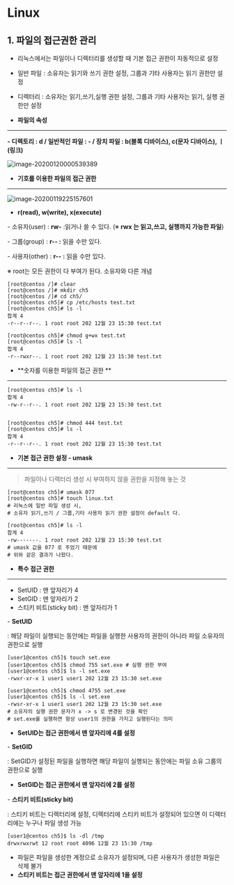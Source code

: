 # Linux



## 1. 파일의 접근권한 관리

- 리눅스에서는 파일이나 디렉터리를 생성할 때 기본 접근 권한이 자동적으로 설정
- 일반 파일 : 소유자는 읽기와 쓰기 권한 설정, 그룹과 기타 사용자는 읽기 권한만 설정
- 디렉터리 : 소유자는 읽기,쓰기,실행 권한 설정, 그룹과 기타 사용자는 읽기, 실행 권한만 설정





- **파일의 속성**

---

**- 디렉토리 : d / 일반적인 파일 : - / 장치 파일 : b(블록 디바이스), c(문자 디바이스), ㅣ(링크)**



![image-20200120000539389](https://user-images.githubusercontent.com/58682321/72683944-9b139c00-3b1f-11ea-9ef1-1f06cf690980.png)





- **기호를 이용한 파일의 접근 권한**

---



![image-20200119225157601](https://user-images.githubusercontent.com/58682321/72683947-9fd85000-3b1f-11ea-84f0-c577cf06786a.png)



- **r(read), w(write), x(execute)**

\- 소유자(user) : **rw-** :읽거나 쓸 수 있다. (※ **rwx 는 읽고,쓰고, 실행까지 가능한 파일**)

\- 그룹(group) : **r-- :** 읽을 수만 있다.

\- 사용자(other) : **r-- :** 읽을 수만 있다.

※ root는 모든 권한이 다 부여가 된다. 소유자와 다른 개념



```shell
[root@centos /]# clear
[root@centos /]# mkdir ch5
[root@centos /]# cd ch5/
[root@centos ch5]# cp /etc/hosts test.txt
[root@centos ch5]# ls -l
합계 4
-r--r--r--. 1 root root 202 12월 23 15:30 test.txt

[root@centos ch5]# chmod g+wx test.txt
[root@centos ch5]# ls -l
합계 4
-r--rwxr--. 1 root root 202 12월 23 15:30 test.txt

```



- **숫자를 이용한 파일의 접근 권한 **

---

```shell
[root@centos ch5]# ls -l
합계 4
-rw-r--r--. 1 root root 202 12월 23 15:30 test.txt


[root@centos ch5]# chmod 444 test.txt
[root@centos ch5]# ls -l
합계 4
-r--r--r--. 1 root root 202 12월 23 15:30 test.txt
```





- **기본 접근 권한 설정 - umask**

---

> 파일이나 디렉터리 생성 시 부여하지 않을 권한을 지정해 놓는 것



```shell
[root@centos ch5]# umask 077
[root@centos ch5]# touch linux.txt
# 리눅스에 일반 파일 생성 시,
# 소유자 읽기,쓰기 / 그룹,기타 사용자 읽기 권한 설정이 default 다.

[root@centos ch5]# ls -l
합계 4
-rw-------. 1 root root 202 12월 23 15:30 test.txt
# umask 값을 077 로 주었기 때문에
# 위와 같은 결과가 나왔다.
```





- **특수 접근 권한**

---

- SetUID : 맨 앞자리가 4
- SetGID : 맨 앞자리가 2
- 스티키 비트(sticky bit) : 맨 앞자리가 1





\- **SetUID**

: 해당 파일이 실행되는 동안에는 파일을 실행한 사용자의 권한이 아니라 파일 소유자의 권한으로 실행

```shell
[user1@centos ch5]$ touch set.exe
[user1@centos ch5]$ chmod 755 set.exe # 실행 권한 부여
[user1@centos ch5]$ ls -l set.exe
-rwxr-xr-x 1 user1 user1 202 12월 23 15:30 set.exe

[user1@centos ch5]$ chmod 4755 set.exe
[user1@centos ch5]$ ls -l set.exe
-rwsr-xr-x 1 user1 user1 202 12월 23 15:30 set.exe
# 소유자의 실행 권한 문자가 x -> s 로 변경된 것을 확인
# set.exe를 실행하면 항상 user1의 권한을 가지고 실행된다는 의미
```

- **SetUID는 접근 권한에서 맨 앞자리에 4를 설정**





\- **SetGID**

:  SetGID가 설정된 파일을 실행하면 해당 파일이 실행되는 동안에는 파일 소유 그룹의 권한으로 실행

- **SetGID는 접근 권한에서 맨 앞자리에 2를 설정**



\- **스티키 비트(sticky bit)**

: 스티키 비트는 디렉터리에 설정, 디렉터리에 스티키 비트가 설정되어 있으면 이 디렉터리에는 누구나 파일 생성 가능

```shell
[user1@centos ch5]$ ls -dl /tmp
drwxrwxrwt 12 root root 4096 12월 23 15:30 /tmp

```

- 파일은 파일을 생성한 계정으로 소유자가 설정되며, 다른 사용자가 생성한 파일은 삭제 불가
- **스티키 비트는 접근 권한에서 맨 앞자리에 1을 설정**